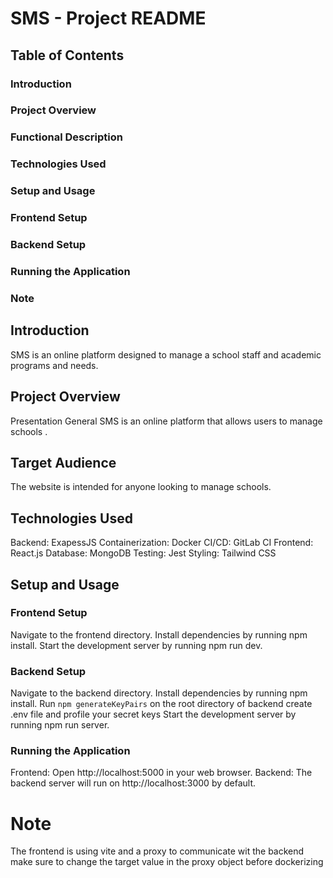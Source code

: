 # SMS - Project README

## Table of Contents

### Introduction

### Project Overview

### Functional Description

### Technologies Used

### Setup and Usage

### Frontend Setup

### Backend Setup

### Running the Application
### Note

## Introduction

SMS is an online platform designed to manage a school staff and academic programs and needs. 

## Project Overview

Presentation General
SMS is an online platform that allows users to manage schools .

## Target Audience

The website is intended for anyone looking to manage schools.

## Technologies Used

Backend: ExapessJS
Containerization: Docker
CI/CD: GitLab CI
Frontend: React.js
Database: MongoDB
Testing: Jest
Styling: Tailwind CSS

## Setup and Usage

### Frontend Setup

Navigate to the frontend directory.
Install dependencies by running npm install.
Start the development server by running npm run dev.

### Backend Setup

Navigate to the backend directory.
Install dependencies by running npm install.
Run `npm generateKeyPairs` on the root directory of backend
create .env file and profile your secret keys
Start the development server by running npm run server.

### Running the Application

Frontend: Open http://localhost:5000 in your web browser.
Backend: The backend server will run on http://localhost:3000 by default.

# Note

The frontend is using vite and a proxy to communicate wit the backend make sure to change the target value in the proxy object before dockerizing

